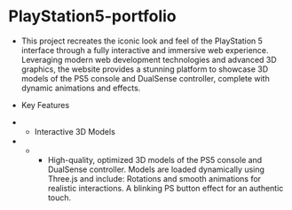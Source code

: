 # PlayStation5-portfolio
- This project recreates the iconic look and feel of the PlayStation 5 interface through a fully interactive and immersive web experience. Leveraging modern web development technologies and advanced 3D graphics, the website provides a stunning platform to showcase 3D models of the PS5 console and DualSense controller, complete with dynamic animations and effects.

- Key Features
- - Interactive 3D Models
- - - High-quality, optimized 3D models of the PS5 console and DualSense controller.
Models are loaded dynamically using Three.js and include:
Rotations and smooth animations for realistic interactions.
A blinking PS button effect for an authentic touch.
